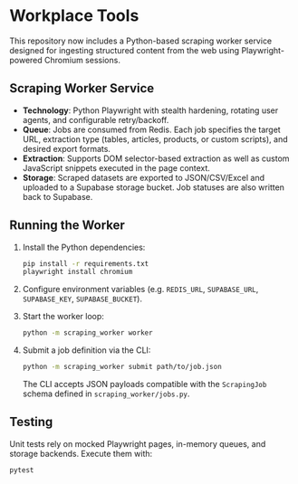 # Workplace Tools

This repository now includes a Python-based scraping worker service designed for ingesting structured content from the web using Playwright-powered Chromium sessions.

## Scraping Worker Service

- **Technology**: Python Playwright with stealth hardening, rotating user agents, and configurable retry/backoff.
- **Queue**: Jobs are consumed from Redis. Each job specifies the target URL, extraction type (tables, articles, products, or custom scripts), and desired export formats.
- **Extraction**: Supports DOM selector-based extraction as well as custom JavaScript snippets executed in the page context.
- **Storage**: Scraped datasets are exported to JSON/CSV/Excel and uploaded to a Supabase storage bucket. Job statuses are also written back to Supabase.

## Running the Worker

1. Install the Python dependencies:

   ```bash
   pip install -r requirements.txt
   playwright install chromium
   ```

2. Configure environment variables (e.g. `REDIS_URL`, `SUPABASE_URL`, `SUPABASE_KEY`, `SUPABASE_BUCKET`).

3. Start the worker loop:

   ```bash
   python -m scraping_worker worker
   ```

4. Submit a job definition via the CLI:

   ```bash
   python -m scraping_worker submit path/to/job.json
   ```

   The CLI accepts JSON payloads compatible with the `ScrapingJob` schema defined in `scraping_worker/jobs.py`.

## Testing

Unit tests rely on mocked Playwright pages, in-memory queues, and storage backends. Execute them with:

```bash
pytest
```
